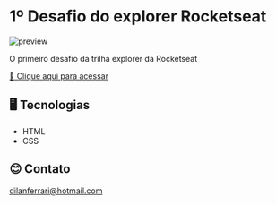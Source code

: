 # 1º Desafio do explorer Rocketseat

![preview](./.github/preview.png)

O primeiro desafio da trilha explorer da Rocketseat

[🔗 Clique aqui para acessar](https://dilanferrari.github.io/1-desafio-rocktseat/)

## 🖥️ Tecnologias

- HTML
- CSS

## 😊 Contato

dilanferrari@hotmail.com